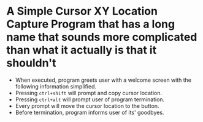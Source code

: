 # A Simple Cursor XY Location Capture Program that has a long name that sounds more complicated than what it actually is that it shouldn't

+ When executed, program greets user with a welcome screen with the following information simplified.
+ Pressing `ctrl+shift` will prompt and copy cursor location.
+ Pressing `ctrl+alt` will prompt user of program termination.
+ Every prompt will move the cursor location to the button.
+ Before termination, program informs user of its' goodbyes.